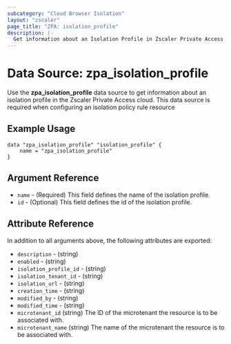 ```yaml
---
subcategory: "Cloud Browser Isolation"
layout: "zscaler"
page_title: "ZPA: isolation_profile"
description: |-
  Get information about an Isolation Profile in Zscaler Private Access cloud.
---
```


# Data Source: zpa_isolation_profile

Use the **zpa_isolation_profile** data source to get information about an isolation profile in the Zscaler Private Access cloud. This data source is required when configuring an isolation policy rule resource

## Example Usage

```hcl
data "zpa_isolation_profile" "isolation_profile" {
    name = "zpa_isolation_profile"
}
```

## Argument Reference

* `name` - (Required) This field defines the name of the isolation profile.
* `id` - (Optional) This field defines the id of the isolation profile.

## Attribute Reference

In addition to all arguments above, the following attributes are exported:

* `description` - (string)
* `enabled` - (string)
* `isolation_profile_id` - (string)
* `isolation_tenant_id` - (string)
* `isolation_url` - (string)
* `creation_time` - (string)
* `modified_by` - (string)
* `modified_time` - (string)
* `microtenant_id` (string) The ID of the microtenant the resource is to be associated with.
* `microtenant_name` (string) The name of the microtenant the resource is to be associated with.
